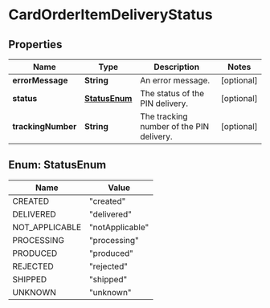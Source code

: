 

# CardOrderItemDeliveryStatus


## Properties

| Name | Type | Description | Notes |
|------------ | ------------- | ------------- | -------------|
|**errorMessage** | **String** | An error message. |  [optional] |
|**status** | [**StatusEnum**](#StatusEnum) | The status of the PIN delivery. |  [optional] |
|**trackingNumber** | **String** | The tracking number of the PIN delivery. |  [optional] |



## Enum: StatusEnum

| Name | Value |
|---- | -----|
| CREATED | &quot;created&quot; |
| DELIVERED | &quot;delivered&quot; |
| NOT_APPLICABLE | &quot;notApplicable&quot; |
| PROCESSING | &quot;processing&quot; |
| PRODUCED | &quot;produced&quot; |
| REJECTED | &quot;rejected&quot; |
| SHIPPED | &quot;shipped&quot; |
| UNKNOWN | &quot;unknown&quot; |



